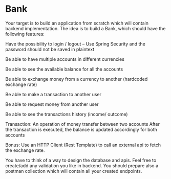 # Bank

Your target is to build an application from scratch which will contain backend implementation. The idea is to build a Bank, which should have the following features:


Have the possibility to login / logout – Use Spring Security and the password should not be saved in plaintext

Be able to have multiple accounts in different currencies

Be able to see the available balance for all the accounts

Be able to exchange money from a currency to another (hardcoded exchange rate)

Be able to make a transaction to another user

Be able to request money from another user

Be able to see the transactions history (income/ outcome)

Transaction:
An operation of money transfer between two accounts
After the transaction is executed, the balance is updated accordingly for both accounts

Bonus:
Use an HTTP Client (Rest Template) to call an external api to fetch the exchange rate.

You have to think of a way to design the database and apis. Feel free to create/add any validation you like in backend. You should prepare also a postman collection which will contain all your created endpoints.
